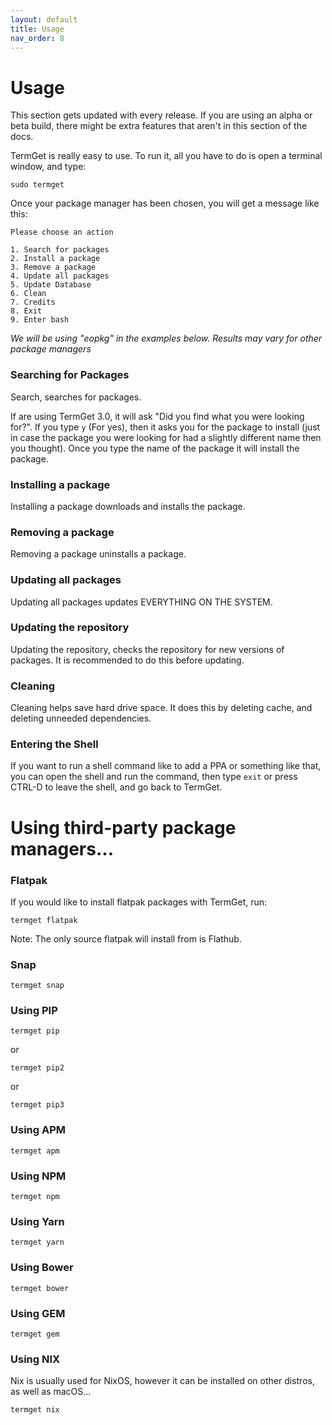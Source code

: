 ```yaml
---
layout: default
title: Usage
nav_order: 8
---
```


# Usage

This section gets updated with every release. If you are using an alpha or beta build, there might be extra features that aren't in this section of the docs.

TermGet is really easy to use. To run it, all you have to do is open a terminal window, and type:

    sudo termget

Once your package manager has been chosen, you will get a message like this:

    Please choose an action

    1. Search for packages
    2. Install a package
    3. Remove a package
    4. Update all packages
    5. Update Database
    6. Clean
    7. Credits
    8. Exit
    9. Enter bash

*We will be using "eopkg" in the examples below.*
*Results may vary for other package managers*

### Searching for Packages

Search, searches for packages.

If are using TermGet 3.0, it will ask "Did you find what you were looking for?". If you type `y` (For yes), then it asks you for the package to install (just in case the package you were looking for had a slightly different name then you thought). Once you type the name of the package it will install the package.

### Installing a package

Installing a package downloads and installs the package.

### Removing a package

Removing a package uninstalls a package.

### Updating all packages

Updating all packages updates EVERYTHING ON THE SYSTEM.

### Updating the repository

Updating the repository, checks the repository for new versions of packages. It is recommended to do this before updating.

### Cleaning

Cleaning helps save hard drive space. It does this by deleting cache, and deleting unneeded dependencies.

### Entering the Shell

If you want to run a shell command like to add a PPA or something like that, you can open the shell and run the command, then type ```exit``` or press CTRL-D to leave the shell, and go back to TermGet.

# Using third-party package managers...

### Flatpak

If you would like to install flatpak packages with TermGet, run:

```termget flatpak```

Note: The only source flatpak will install from is Flathub.

### Snap

```termget snap```

### Using PIP

```termget pip```

or

```termget pip2```

or

```termget pip3```

### Using APM

```termget apm```

### Using NPM

```termget npm```

### Using Yarn

```termget yarn```

### Using Bower

```termget bower```

### Using GEM

```termget gem```

### Using NIX

Nix is usually used for NixOS, however it can be installed on other distros, as well as macOS...

```termget nix```
